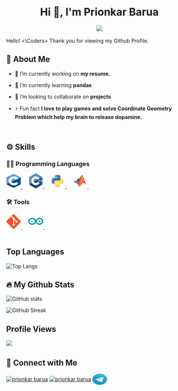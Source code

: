 <h1 align="center">Hi 👋, I'm Prionkar Barua</h1>
<p align="center">
  <img src="https://readme-typing-svg.herokuapp.com?color=solarized-dark&center=true&vCenter=true&lines=Competitive+Programmer;ML/AI+and+Robotics+Enthusiast"><br>
</p>


Hello! <\Coders> Thank you for viewing my Github Profile.
## 👤 About Me
- 🔭 I’m currently working on **my resume.**

- 🌱 I’m currently learning **pandas**

- 👯 I’m looking to collaborate on **projects**

- ⚡ Fun fact **I love to play games and solve Coordinate Geometry Problem which help my brain to release dopamine.**
</br>

## ⚙ Skills


### 👨‍💻 Programming Languages


<div align="left">
  <a href="https://www.cprogramming.com" target="_blank" rel="noreferrer"> <img src="https://github.com/prionMONKar/prionMONKar/blob/main/c-1.svg" alt="c" width="40" height="40" /> </a>
  &nbsp; &nbsp;
  <a href="https://www.cplusplus.com" target="_blank" rel="noreferrer"> <img src="https://github.com/prionMONKar/prionMONKar/blob/main/c-logo-svgrepo-com.svg" alt="cplusplus" width="40" height="40" /> </a>
  &nbsp; &nbsp;
  <a href="https://www.python.org" target="_blank" rel="noreferrer"> <img src="https://github.com/prionMONKar/prionMONKar/blob/main/python-original.svg" alt="python" width="40" height="40" /> </a>
  &nbsp; &nbsp;
  <a href="https://www.mathworks.com" target="_blank" rel="noreferrer"> <img src="https://github.com/prionMONKar/prionMONKar/blob/main/matlab-original.svg" alt="matlab" width="40" height="40" /> </a>
  &nbsp; &nbsp;
</div>



### 🛠 Tools


<div align="left">
  <a href="https://git-scm.com" target="_blank" rel="noreferrer"> <img src="https://github.com/prionMONKar/prionMONKar/blob/main/git-original.svg" alt="git" width="40" height="40" /> </a>
  &nbsp; &nbsp;
  <a href="https://www.arduino.cc" target="_blank" rel="noreferrer"> <img src="https://github.com/prionMONKar/prionMONKar/blob/main/arduino-original.svg" alt="arduino" width="40" height="40" /> </a>
  &nbsp; &nbsp;
</div>
</br>

## Top Languages

![Top Langs](https://github-readme-stats.vercel.app/api/top-langs/?username=prionMONKar&theme=solarized-dark&hide_border=true&count_private=true&layout=compact)

## 🔥 My Github Stats

![GitHub stats](https://github-readme-stats.vercel.app/api?username=prionMONKar&show_icons=true&theme=solarized-dark&hide_border=true&count_private=true)

![GitHub Streak](https://streak-stats.demolab.com?user=prionMONKar&theme=solarized-dark&hide_border=true&count_private=true)

## Profile Views
![](https://komarev.com/ghpvc/?username=prionMONKar&color=brightgreen)

## 📇 Connect with Me


<p align="left">
<a href="https://linkedin.com/in/prionkar barua" target="blank"><img align="center" src="https://raw.githubusercontent.com/rahuldkjain/github-profile-readme-generator/master/src/images/icons/Social/linked-in-alt.svg" alt="prionkar barua" height="30" width="40" /></a>
<a href="https://fb.com/prionkar barua" target="blank"><img align="center" src="https://raw.githubusercontent.com/rahuldkjain/github-profile-readme-generator/master/src/images/icons/Social/facebook.svg" alt="prionkar barua" height="30" width="40" /></a>
<a href="https://t.me/Prionkar" target="blank"><img align="center" src="https://github.com/prionMONKar/prionMONKar/blob/main/telegram.svg" alt="Telegram" height="30" width="40" /></a>
</p>
